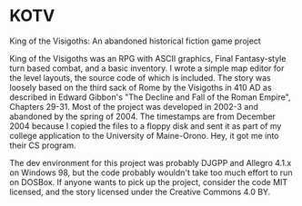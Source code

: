 # KOTV
King of the Visigoths: An abandoned historical fiction game project

King of the Visigoths was an RPG with ASCII graphics, Final Fantasy-style turn based combat, and a basic inventory.  I wrote a simple map editor for the level layouts, the source code of which is included.  The story was loosely based on the third sack of Rome by the Visigoths in 410 AD as described in Edward Gibbon's "The Decline and Fall of the Roman Empire", Chapters 29-31.  Most of the project was developed in 2002-3 and abandoned by the spring of 2004.  The timestamps are from December 2004 because I copied the files to a floppy disk and sent it as part of my college application to the University of Maine-Orono.  Hey, it got me into their CS program.

The dev environment for this project was probably DJGPP and Allegro 4.1.x on Windows 98, but the code probably wouldn't take too much effort to run on DOSBox.  If anyone wants to pick up the project, consider the code MIT licensed, and the story licensed under the Creative Commons 4.0 BY.
